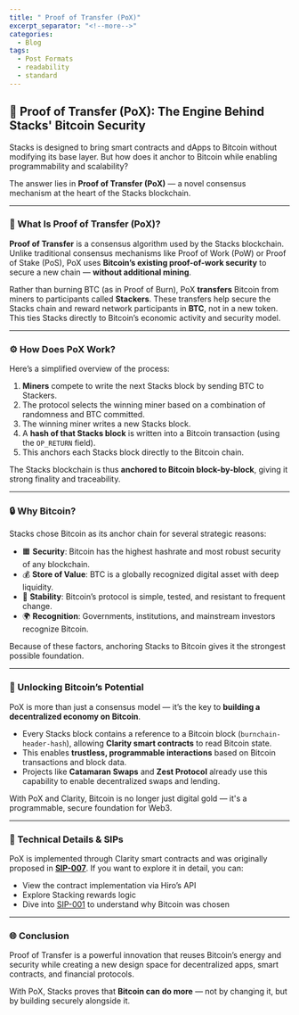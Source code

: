 ```yaml
---
title: " Proof of Transfer (PoX)"
excerpt_separator: "<!--more-->"
categories:
  - Blog
tags:
  - Post Formats
  - readability
  - standard
---
```



## 🔗 Proof of Transfer (PoX): The Engine Behind Stacks' Bitcoin Security

Stacks is designed to bring smart contracts and dApps to Bitcoin without modifying its base layer. But how does it anchor to Bitcoin while enabling programmability and scalability?

The answer lies in **Proof of Transfer (PoX)** — a novel consensus mechanism at the heart of the Stacks blockchain.

---

### 🧠 What Is Proof of Transfer (PoX)?

**Proof of Transfer** is a consensus algorithm used by the Stacks blockchain. Unlike traditional consensus mechanisms like Proof of Work (PoW) or Proof of Stake (PoS), PoX uses **Bitcoin’s existing proof-of-work security** to secure a new chain — **without additional mining**.

Rather than burning BTC (as in Proof of Burn), PoX **transfers** Bitcoin from miners to participants called **Stackers**. These transfers help secure the Stacks chain and reward network participants in **BTC**, not in a new token. This ties Stacks directly to Bitcoin’s economic activity and security model.

---

### ⚙️ How Does PoX Work?

Here’s a simplified overview of the process:

1. **Miners** compete to write the next Stacks block by sending BTC to Stackers.
2. The protocol selects the winning miner based on a combination of randomness and BTC committed.
3. The winning miner writes a new Stacks block.
4. A **hash of that Stacks block** is written into a Bitcoin transaction (using the `OP_RETURN` field).
5. This anchors each Stacks block directly to the Bitcoin chain.

The Stacks blockchain is thus **anchored to Bitcoin block-by-block**, giving it strong finality and traceability.

---

### 🔒 Why Bitcoin?

Stacks chose Bitcoin as its anchor chain for several strategic reasons:

- 🟧 **Security**: Bitcoin has the highest hashrate and most robust security of any blockchain.
- 💰 **Store of Value**: BTC is a globally recognized digital asset with deep liquidity.
- 📜 **Stability**: Bitcoin’s protocol is simple, tested, and resistant to frequent change.
- 🌍 **Recognition**: Governments, institutions, and mainstream investors recognize Bitcoin.

Because of these factors, anchoring Stacks to Bitcoin gives it the strongest possible foundation.

---

### 🧬 Unlocking Bitcoin’s Potential

PoX is more than just a consensus model — it’s the key to **building a decentralized economy on Bitcoin**.

- Every Stacks block contains a reference to a Bitcoin block (`burnchain-header-hash`), allowing **Clarity smart contracts** to read Bitcoin state.
- This enables **trustless, programmable interactions** based on Bitcoin transactions and block data.
- Projects like **Catamaran Swaps** and **Zest Protocol** already use this capability to enable decentralized swaps and lending.

With PoX and Clarity, Bitcoin is no longer just digital gold — it's a programmable, secure foundation for Web3.

---

### 🧾 Technical Details & SIPs

PoX is implemented through Clarity smart contracts and was originally proposed in [**SIP-007**](https://github.com/stacksgov/sips/blob/main/sips/sip-007/sip-007-proof-of-transfer.md). If you want to explore it in detail, you can:

- View the contract implementation via Hiro’s API
- Explore Stacking rewards logic
- Dive into [SIP-001](https://github.com/stacksgov/sips/blob/main/sips/sip-001/sip-001-stacks-blockchain.md) to understand why Bitcoin was chosen

---

### 🌐 Conclusion

Proof of Transfer is a powerful innovation that reuses Bitcoin’s energy and security while creating a new design space for decentralized apps, smart contracts, and financial protocols.

With PoX, Stacks proves that **Bitcoin can do more** — not by changing it, but by building securely alongside it.